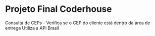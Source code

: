 # Projeto Final Coderhouse
Consulta de CEPs - Verifica se o CEP do cliente está dentro da área de entrega
Utiliza a API Brasil
